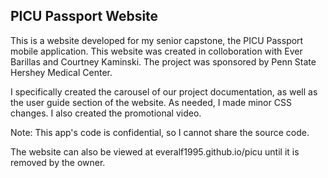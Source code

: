 ## PICU Passport Website

This is a website developed for my senior capstone, the PICU Passport mobile application. This website was created in colloboration with Ever Barillas and Courtney Kaminski. The project was sponsored by Penn State Hershey Medical Center.

I specifically created the carousel of our project documentation, as well as the user guide section of the website. As needed, I made minor CSS changes. I also created the promotional video.

Note: This app's code is confidential, so I cannot share the source code.

The website can also be viewed at everalf1995.github.io/picu until it is removed by the owner.
